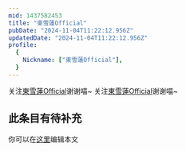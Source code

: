 ```yaml
---
mid: 1437582453
title: "東雪蓮Official"
pubDate: "2024-11-04T11:22:12.956Z"
updatedDate: "2024-11-04T11:22:12.956Z"
profile:
  {
    Nickname: ["東雪蓮Official"],
  }
---
```


关注[東雪蓮Official](https://space.bilibili.com/1437582453)谢谢喵~ 关注[東雪蓮Official](https://space.bilibili.com/1437582453)谢谢喵~

## 此条目有待补充
你可以在[这里](https://github.com/Yuhanawa/VTuber.ICU-Content/edit/master/v/東雪蓮Official/index.md)编辑本文
